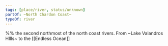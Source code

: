 ```yaml
---
tags: [place/river, status/unknown]
partOf: ~North Chardon Coast~
typeOf: river
---
```

%% the second northmost of the north coast rivers. From ~Lake Valandros HIlls~ to the [[Endless Ocean]] 
